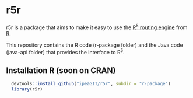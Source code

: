 
# r5r


r5r is a package that aims to make it easy to use the [R<sup>5</sup> routing engine](https://github.com/conveyal/r5) from R.

This repository contains the R code (r-package folder) and the Java code (java-api folder) that provides the interface to R<sup>5</sup>.

## Installation R (soon on CRAN)

```R
  devtools::install_github("ipeaGIT/r5r", subdir = "r-package")
  library(r5r)
```

